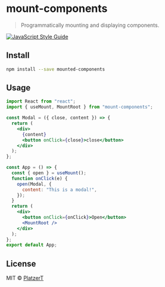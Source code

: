 # mount-components

> Programmatically mounting and displaying components.

[![JavaScript Style Guide](https://img.shields.io/badge/code_style-standard-brightgreen.svg)](https://standardjs.com)

## Install

```bash
npm install --save mounted-components
```

## Usage

```jsx
import React from "react";
import { useMount, MountRoot } from "mount-components";

const Modal = ({ close, content }) => {
  return (
    <div>
      {content}
      <button onClick={close}>close</button>
    </div>
  );
};

const App = () => {
  const { open } = useMount();
  function onClick(e) {
    open(Modal, {
      content: "This is a modal!",
    });
  }
  return (
    <div>
      <button onClick={onClick}>Open</button>
      <MountRoot />
    </div>
  );
};
export default App;
```

## License

MIT © [PlatzerT](https://github.com/PlatzerT)

